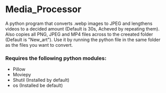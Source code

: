 # Media_Processor
A python program that converts .webp images to JPEG and lengthens videos to a decided amount (Default is 30s, Acheved by repeating them). Also copies all PNG, JPEG and MP4 files across to the creeated folder (Default is "New_art").
Use it by running the python file in the same folder as the files you want to convert.

### Requires the following python modules:
  - Pillow
  - Moviepy
  - Shutil (Installed by default)
  - os     (Installed be default)
